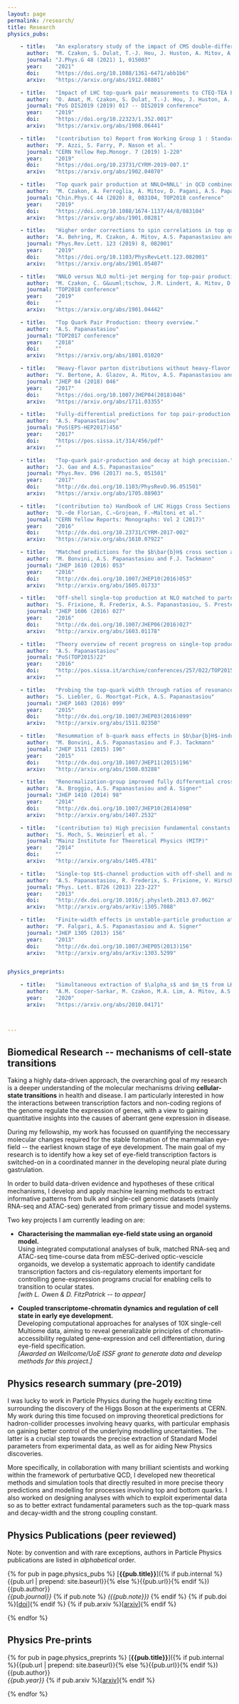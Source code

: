 ```yaml
---
layout: page
permalink: /research/
title: Research
physics_pubs:

    - title:   "An exploratory study of the impact of CMS double-differential top distributions on the gluon parton distribution function."
      author:  "M. Czakon, S. Dulat, T.-J. Hou, J. Huston, A. Mitov, A.S. Papanastasiou, I. Sitiwaldi, Z. Yu and C.-P. Yuan"
      journal: "J.Phys.G 48 (2021) 1, 015003"
      year:    "2021"
      doi:     "https://doi.org/10.1088/1361-6471/abb1b6"
      arxiv:   "https://arxiv.org/abs/1912.08801"

    - title:   "Impact of LHC top-quark pair measurements to CTEQ-TEA PDF analysis."
      author:  "O. Amat, M. Czakon, S. Dulat, T.-J. Hou, J. Huston, A. Mitov, A.S. Papanastasiou, C. Schmidt, I. Sitiwaldi, K. Xie, Z. Yu, C.-P. Yuan"
      journal: "PoS DIS2019 (2019) 017 -- DIS2019 conference"
      year:    "2019"
      doi:     "https://doi.org/10.22323/1.352.0017"
      arxiv:   "https://arxiv.org/abs/1908.06441"

    - title:   "(contribution to) Report from Working Group 1 : Standard Model Physics at the HL-LHC and HE-LHC."
      author:  "P. Azzi, S. Farry, P. Nason et al. "
      journal: "CERN Yellow Rep.Monogr. 7 (2019) 1-220"
      year:    "2019"
      doi:     "https://doi.org/10.23731/CYRM-2019-007.1"
      arxiv:   "https://arxiv.org/abs/1902.04070"

    - title:   "Top quark pair production at NNLO+NNLL' in QCD combined with electroweak corrections."
      author:  "M. Czakon, A. Ferroglia, A. Mitov, D. Pagani, A.S. Papanastasiou, B.D. Pecjak, D.J. Scott,  I. Tsinikos, X. Wang, L.L. Yang, M. Zaro"
      journal: "Chin.Phys.C 44 (2020) 8, 083104, TOP2018 conference"
      year:    "2019"
      doi:     "https://doi.org/10.1088/1674-1137/44/8/083104"
      arxiv:   "https://arxiv.org/abs/1901.08281"

    - title:   "Higher order corrections to spin correlations in top quark pair production at the LHC."
      author:  "A. Behring, M. Czakon, A. Mitov, A.S. Papanastasiou and R. Poncelet"
      journal: "Phys.Rev.Lett. 123 (2019) 8, 082001"
      year:    "2019"
      doi:     "https://doi.org/10.1103/PhysRevLett.123.082001"
      arxiv:   "https://arxiv.org/abs/1901.05407"

    - title:   "NNLO versus NLO multi-jet merging for top-pair production including electroweak corrections."
      author:  "M. Czakon, C. G&uuml;tschow, J.M. Lindert, A. Mitov, D. Pagani, A.S. Papanastasiou,  M. Sch&ouml;nherr, I. Tsinikos and M. Zaro"
      journal: "TOP2018 conference"
      year:    "2019"
      doi:     ""
      arxiv:   "https://arxiv.org/abs/1901.04442"

    - title:   "Top Quark Pair Production: theory overview."
      author:  "A.S. Papanastasiou"
      journal: "TOP2017 conference"
      year:    "2018"
      doi:     ""
      arxiv:   "https://arxiv.org/abs/1801.01020"

    - title:   "Heavy-flavor parton distributions without heavy-flavor matching prescriptions."
      author:  "V. Bertone, A. Glazov, A. Mitov, A.S. Papanastasiou and M. Ubiali"
      journal: "JHEP 04 (2018) 046"
      year:    "2017"
      doi:     "https://doi.org/10.1007/JHEP04(2018)046"
      arxiv:   "https://arxiv.org/abs/1711.03355"

    - title:   "Fully-differential predictions for top pair-production and decay at high precision."
      author:  "A.S. Papanastasiou"
      journal: "PoS(EPS-HEP2017)456"
      year:    "2017"
      doi:     "https://pos.sissa.it/314/456/pdf"
      arxiv:   ""

    - title:   "Top-quark pair-production and decay at high precision."
      author:  "J. Gao and A.S. Papanastasiou"
      journal: "Phys.Rev. D96 (2017) no.5, 051501"
      year:    "2017"
      doi:     "http://dx.doi.org/10.1103/PhysRevD.96.051501"
      arxiv:   "https://arxiv.org/abs/1705.08903"

    - title:   "(contribution to) Handbook of LHC Higgs Cross Sections: 4. Deciphering the Nature of the Higgs Sector."
      author:  "D.~de Florian, C.~Grojean, F.~Maltoni et al."
      journal: "CERN Yellow Reports: Monographs: Vol 2 (2017)"
      year:    "2016"
      doi:     "http://dx.doi.org/10.23731/CYRM-2017-002"
      arxiv:   "https://arxiv.org/abs/1610.07922"

    - title:   "Matched predictions for the $b\bar{b}H$ cross section at the 13 TeV LHC."
      author:  "M. Bonvini, A.S. Papanastasiou and F.J. Tackmann"
      journal: "JHEP 1610 (2016) 053"
      year:    "2016"
      doi:     "http://dx.doi.org/10.1007/JHEP10(2016)053"
      arxiv:   "http://arxiv.org/abs/1605.01733"

    - title:   "Off-shell single-top production at NLO matched to parton showers."
      author:  "S. Frixione, R. Frederix, A.S. Papanastasiou, S. Prestel and P. Torrielli"
      journal: "JHEP 1606 (2016) 027"
      year:    "2016"
      doi:     "http://dx.doi.org/10.1007/JHEP06(2016)027"
      arxiv:   "http://arxiv.org/abs/1603.01178"

    - title:   "Theory overview of recent progress on single-top production predictions and tools."
      author:  "A.S. Papanastasiou"
      journal: "PoS(TOP2015)22"
      year:    "2016"
      doi:     "http://pos.sissa.it/archive/conferences/257/022/TOP2015_022.pdf"
      arxiv:   ""

    - title:   "Probing the top-quark width through ratios of resonance contributions of $e^+e^-\rightarrow W^+W^-b\bar{b}$."
      author:  "S. Liebler, G. Moortgat-Pick, A.S. Papanastasiou"
      journal: "JHEP 1603 (2016) 099"
      year:    "2015"
      doi:     "http://dx.doi.org/10.1007/JHEP03(2016)099"
      arxiv:   "http://arxiv.org/abs/1511.02350"

    - title:   "Resummation of b-quark mass effects in $b\bar{b}H$-induced Higgs production."
      author:  "M. Bonvini, A.S. Papanastasiou and F.J. Tackmann"
      journal: "JHEP 1511 (2015) 196"
      year:    "2015"
      doi:     "http://dx.doi.org/10.1007/JHEP11(2015)196"
      arxiv:   "http://arxiv.org/abs/1508.03288"

    - title:   "Renormalization-group improved fully differential cross sections for top pair production."
      author:  "A. Broggio, A.S. Papanastasiou and A. Signer"
      journal: "JHEP 1410 (2014) 98"
      year:    "2014"
      doi:     "http://dx.doi.org/10.1007/JHEP10(2014)098"
      arxiv:   "http://arxiv.org/abs/1407.2532"

    - title:   "(contribution to) High precision fundamental constants at the TeV scale."
      author:  "S. Moch, S. Weinzierl et al. "
      journal: "Mainz Institute for Theoretical Physics (MITP)"
      year:    "2014"
      doi:     ""
      arxiv:   "http://arxiv.org/abs/1405.4781"

    - title:   "Single-top $t$-channel production with off-shell and non-resonant effects."
      author:  "A.S. Papanastasiou, R. Frederix, S. Frixione, V. Hirschi and F. Maltoni"
      journal: "Phys. Lett. B726 (2013) 223-227"
      year:    "2013"
      doi:     "http://dx.doi.org/10.1016/j.physletb.2013.07.062"
      arxiv:   "http://arxiv.org/abs/arXiv:1305.7088"

    - title:   "Finite-width effects in unstable-particle production at hadron colliders."
      author:  "P. Falgari, A.S. Papanastasiou and A. Signer"
      journal: "JHEP 1305 (2013) 156"
      year:    "2013"
      doi:     "http://dx.doi.org/10.1007/JHEP05(2013)156"
      arxiv:   "http://arxiv.org/abs/arXiv:1303.5299"


physics_preprints:

    - title:   "Simultaneous extraction of $\alpha_s$ and $m_t$ from LHC $t\bar{t}$ differential distributions"
      author:  "A.M. Cooper-Sarkar, M. Czakon, M.A. Lim, A. Mitov, A.S. Papanastasiou"
      year:    "2020"
      arxiv:   "https://arxiv.org/abs/2010.04171"



---
```


## Biomedical Research -- mechanisms of cell-state transitions

Taking a highly data-driven approach, the overarching goal of my research is a deeper understanding of the
molecular mechanisms driving **cellular-state transitions** in health and disease.
I am particularly interested in how the interactions between transcription factors and non-coding regions of
the genome regulate the expression of genes, with a view to gaining quantitative insights into the causes of
aberrant gene expression in disease. 

During my fellowship, my work has focussed on quantifying the neccessary molecular changes required for 
the stable formation of the mammalian eye-field -- the earliest known stage of eye development.
The main goal of my research is to identify how a key set of eye-field transcription factors is
switched-on in a coordinated manner in the developing neural plate during gastrulation. 

In order to build data-driven evidence and hypotheses of these critical mechanisms, I develop and apply 
machine learning methods to extract informative patterns from bulk and single-cell genomic datasets 
(mainly RNA-seq and ATAC-seq) generated from primary tissue and model systems.

Two key projects I am currently leading on are:

- **Characterising the mammalian eye-field state using an organoid model.**  
Using integrated computational analyses of bulk, matched RNA-seq and ATAC-seq time-course data from mESC-derived 
optic-vescicle organoids, we develop a systematic approach to identify candidate transcription factors and 
cis-regulatory elements important for controlling gene-expression programs crucial for enabling cells to transition 
to ocular states.  
*[with L. Owen & D. FitzPatrick -- to appear]*

- **Coupled transcriptome-chromatin dynamics and regulation of cell state in early eye development.**   
Developing computational approaches for analyses of 10X single-cell Multiome data, aiming to reveal 
generalizable principles of chromatin-accessibility regulated gene-expression and cell differentiation, during
eye-field specification.  
*[Awarded an Wellcome/UoE ISSF grant to generate data and develop methods for this project.]*



<!---
Full lists and details of my publications can be found on [Google Scholar](https://scholar.google.com/citations?hl=en&user=34R7AfUAAAAJ) 
and [inSPIRE](https://inspirehep.net/literature?sort=mostrecent&size=25&page=1&q=a%20A.S.Papanastasiou.1&ui-citation-summary=true).
-->

## Physics research summary (pre-2019)

I was lucky to work in Particle Physics during the hugely exciting time
surrounding the discovery of the Higgs Boson at the experiments at CERN.
My work during this time focused on improving theoretical predictions for
hadron-collider processes involving heavy quarks, with particular emphasis 
on gaining better control of the underlying modelling uncertainties.
The latter is a crucial step towards the precise extraction of Standard Model 
parameters from experimental data, as well as for aiding New Physics discoveries.

More specifically, in collaboration with many brilliant scientists and working within
the framework of perturbative QCD, I developed new theoretical methods and simulation 
tools that directly resulted in more precise theory predictions and modelling for 
processes involving top and bottom quarks.
I also worked on designing analyses with which to exploit experimental 
data so as to better extract fundamental parameters such as the top-quark mass 
and decay-width and the strong coupling constant.

## Physics Publications (peer reviewed)

Note: by convention and with rare exceptions, authors in Particle Physics publications are listed in *alphabetical* order.

{% for pub in page.physics_pubs %}
[**{{pub.title}}**]({% if pub.internal %}{{pub.url | prepend: site.baseurl}}{% else %}{{pub.url}}{% endif %})<br />
{{pub.author}}<br />
*{{pub.journal}}*
{% if pub.note %} *({{pub.note}})*
{% endif %} {% if pub.doi %}[[doi]({{pub.doi}})]{% endif %}
{% if pub.arxiv %}[[arxiv]({{pub.arxiv}})]{% endif %}

{% endfor %}


## Physics Pre-prints

{% for pub in page.physics_preprints %}
[**{{pub.title}}**]({% if pub.internal %}{{pub.url | prepend: site.baseurl}}{% else %}{{pub.url}}{% endif %})<br />
{{pub.author}}<br />
 *{{pub.year}}* 
{% if pub.arxiv %}[[arxiv]({{pub.arxiv}})]{% endif %}

{% endfor %}

